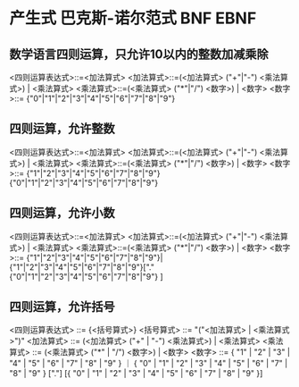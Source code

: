 # 产生式   巴克斯-诺尔范式   BNF  EBNF
## 数学语言四则运算，只允许10以内的整数加减乘除

<四则运算表达式>::=<加法算式>
<加法算式>::=(<加法算式> ("+"|"-") <乘法算式>) | <乘法算式>
<乘法算式>::=(<乘法算式> ("*"|"/") <数字>) | <数字>
<数字>::= {"0"|"1"|"2"|"3"|"4"|"5"|"6"|"7"|"8"|"9"}


## 四则运算，允许整数

<四则运算表达式>::=<加法算式>
<加法算式>::=(<加法算式> ("+"|"-") <乘法算式>) | <乘法算式>
<乘法算式>::=(<乘法算式> ("*"|"/") <数字>) | <数字>
<数字>::= {"1"|"2"|"3"|"4"|"5"|"6"|"7"|"8"|"9"}{"0"|"1"|"2"|"3"|"4"|"5"|"6"|"7"|"8"|"9"}


## 四则运算，允许小数

 <四则运算表达式>::=<加法算式>
 <加法算式>::=(<加法算式> ("+"|"-") <乘法算式>) | <乘法算式>
 <乘法算式>::=(<乘法算式> ("*"|"/") <数字>) | <数字>
 <数字>::= {"1"|"2"|"3"|"4"|"5"|"6"|"7"|"8"|"9"}|{"1"|"2"|"3"|"4"|"5"|"6"|"7"|"8"|"9"}["."{"0"|"1"|"2"|"3"|"4"|"5"|"6"|"7"|"8"|"9"} ]       

## 四则运算，允许括号

 <四则运算表达式> ::= {<括号算式>}
 <括号算式> ::= "("<加法算式> | <乘法算式>")"
 <加法算式> ::= (<加法算式> ("+" | "-") <乘法算式>) | <乘法算式>
 <乘法算式> ::= (<乘法算式> ("*" | "/") <数字>) | <数字>
 <数字> ::= { "1" | "2" | "3" | "4" | "5" | "6" | "7" | "8" | "9" } ｜ { "0" | "1" | "2" | "3" | "4" | "5" | "6" | "7" | "8" | "9" } ["."] [{ "0" | "1" | "2" | "3" | "4" | "5" | "6" | "7" | "8" | "9" }]